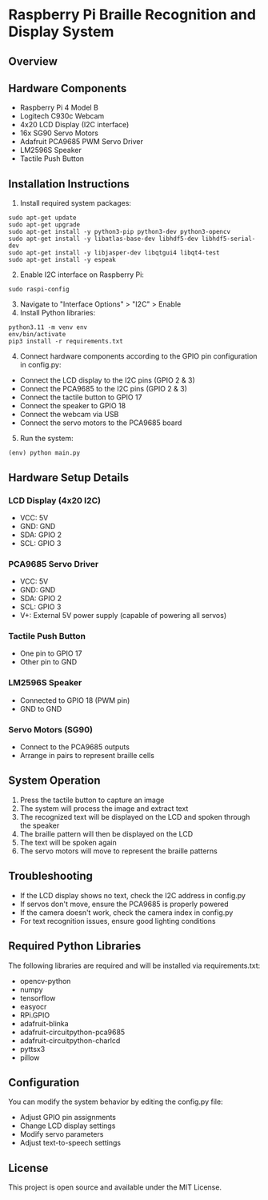 # Raspberry Pi Braille Recognition and Display System

## Overview

## Hardware Components
- Raspberry Pi 4 Model B
- Logitech C930c Webcam
- 4x20 LCD Display (I2C interface)
- 16x SG90 Servo Motors
- Adafruit PCA9685 PWM Servo Driver
- LM2596S Speaker
- Tactile Push Button

## Installation Instructions

1. Install required system packages:
```
sudo apt-get update
sudo apt-get upgrade
sudo apt-get install -y python3-pip python3-dev python3-opencv
sudo apt-get install -y libatlas-base-dev libhdf5-dev libhdf5-serial-dev
sudo apt-get install -y libjasper-dev libqtgui4 libqt4-test
sudo apt-get install -y espeak
```
2. Enable I2C interface on Raspberry Pi:
```
sudo raspi-config
```
3. Navigate to "Interface Options" > "I2C" > Enable
3. Install Python libraries:
```
python3.11 -m venv env
env/bin/activate
pip3 install -r requirements.txt
```
4. Connect hardware components according to the GPIO pin configuration in config.py:
- Connect the LCD display to the I2C pins (GPIO 2 & 3)
- Connect the PCA9685 to the I2C pins (GPIO 2 & 3)
- Connect the tactile button to GPIO 17
- Connect the speaker to GPIO 18
- Connect the webcam via USB
- Connect the servo motors to the PCA9685 board

5. Run the system:
```
(env) python main.py
``` 

## Hardware Setup Details

### LCD Display (4x20 I2C)
- VCC: 5V
- GND: GND
- SDA: GPIO 2
- SCL: GPIO 3

### PCA9685 Servo Driver
- VCC: 5V
- GND: GND
- SDA: GPIO 2
- SCL: GPIO 3
- V+: External 5V power supply (capable of powering all servos)

### Tactile Push Button
- One pin to GPIO 17
- Other pin to GND

### LM2596S Speaker
- Connected to GPIO 18 (PWM pin)
- GND to GND

### Servo Motors (SG90)
- Connect to the PCA9685 outputs
- Arrange in pairs to represent braille cells

## System Operation
1. Press the tactile button to capture an image
2. The system will process the image and extract text
3. The recognized text will be displayed on the LCD and spoken through the speaker
4. The braille pattern will then be displayed on the LCD
5. The text will be spoken again
6. The servo motors will move to represent the braille patterns

## Troubleshooting
- If the LCD display shows no text, check the I2C address in config.py
- If servos don't move, ensure the PCA9685 is properly powered
- If the camera doesn't work, check the camera index in config.py
- For text recognition issues, ensure good lighting conditions

## Required Python Libraries
The following libraries are required and will be installed via requirements.txt:
- opencv-python
- numpy
- tensorflow
- easyocr
- RPi.GPIO
- adafruit-blinka
- adafruit-circuitpython-pca9685
- adafruit-circuitpython-charlcd
- pyttsx3
- pillow

## Configuration
You can modify the system behavior by editing the config.py file:
- Adjust GPIO pin assignments
- Change LCD display settings
- Modify servo parameters
- Adjust text-to-speech settings

## License
This project is open source and available under the MIT License.
